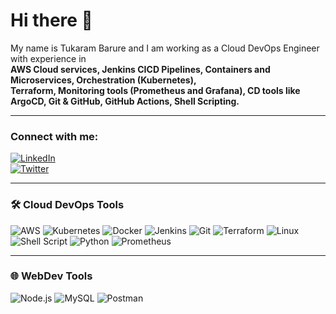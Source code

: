 # Hi there 👋


My name is Tukaram Barure and I am working as a Cloud DevOps Engineer with experience in  
**AWS Cloud services, Jenkins CICD Pipelines, Containers and Microservices, Orchestration (Kubernetes),**  
**Terraform, Monitoring tools (Prometheus and Grafana), CD tools like ArgoCD, Git & GitHub, GitHub Actions, Shell Scripting.**

---

### Connect with me:

[![LinkedIn](https://img.shields.io/badge/Tukaram%20Barure-blue?style=flat&logo=linkedin)](https://linkedin.com/in/tukaram-barure/)  
[![Twitter](https://img.shields.io/twitter/follow/yourhandle?style=social)](https://twitter.com/yourhandle)  

---

### 🛠️ Cloud DevOps Tools

![AWS](https://img.shields.io/badge/AWS-%23FF9900.svg?style=flat&logo=amazon-aws&logoColor=white)
![Kubernetes](https://img.shields.io/badge/Kubernetes-%23326CE5.svg?style=flat&logo=kubernetes)
![Docker](https://img.shields.io/badge/Docker-%230db7ed.svg?style=flat&logo=docker)
![Jenkins](https://img.shields.io/badge/Jenkins-%23D24939.svg?style=flat&logo=jenkins)
![Git](https://img.shields.io/badge/Git-%23F05032.svg?style=flat&logo=git)
![Terraform](https://img.shields.io/badge/Terraform-%235835CC.svg?style=flat&logo=terraform)
![Linux](https://img.shields.io/badge/Linux-%23FCC624.svg?style=flat&logo=linux)
![Shell Script](https://img.shields.io/badge/Shell-%23121011.svg?style=flat&logo=gnu-bash)
![Python](https://img.shields.io/badge/Python-%233776AB.svg?style=flat&logo=python)
![Prometheus](https://img.shields.io/badge/Prometheus-%23E6522C.svg?style=flat&logo=prometheus)


---

### 🌐 WebDev Tools



![Node.js](https://img.shields.io/badge/Node.js-%23339933.svg?style=flat&logo=node.js)
![MySQL](https://img.shields.io/badge/MySQL-%234479A1.svg?style=flat&logo=mysql)
![Postman](https://img.shields.io/badge/Postman-%23FF6C37.svg?style=flat&logo=postman)




<!--
**Tukarambarure/Tukarambarure** is a ✨ _special_ ✨ repository because its `README.md` (this file) appears on your GitHub profile.

Here are some ideas to get you started:

- 🔭 I’m currently working on ...
- 🌱 I’m currently learning ...
- 👯 I’m looking to collaborate on ...
- 🤔 I’m looking for help with ...
- 💬 Ask me about ...
- 📫 How to reach me: ...
- 😄 Pronouns: ...
- ⚡ Fun fact: ...
-->

